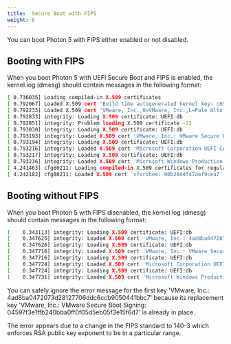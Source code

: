 ```yaml
---
title:  Secure Boot with FIPS
weight: 6
---
```


You can boot Photon 5 with FIPS either enabled or not disabled.

## Booting with FIPS
When you boot Photon 5 with UEFI Secure Boot and FIPS is enabled, the kernel log (dmesg) should contain messages in the following format:

```sh
[ 0.736035] Loading compiled-in X.509 certificates
[ 0.792067] Loaded X.509 cert 'Build time autogenerated kernel key: c657689bcab17fee6288accb79f857def89a5851'
[ 0.792233] Loaded X.509 cert 'VMware, Inc.,O=VMware, Inc.,L=Palo Alto,S=California,C=US: 5f079edaaa7376133f045b9ad72997ddf3777858'
[ 0.792833] integrity: Loading X.509 certificate: UEFI:db
[ 0.792851] integrity: Problem loading X.509 certificate -22
[ 0.793030] integrity: Loading X.509 certificate: UEFI:db
[ 0.793193] integrity: Loaded X.509 cert 'VMware, Inc.: VMware Secure Boot Signing: 04597f3e1ffb240bba0ff0f05d5eb05f3e15f6d7'
[ 0.793194] integrity: Loading X.509 certificate: UEFI:db
[ 0.793216] integrity: Loaded X.509 cert 'Microsoft Corporation UEFI CA 2011: 13adbf4309bd82709c8cd54f316ed522988a1bd4'
[ 0.793217] integrity: Loading X.509 certificate: UEFI:db
[ 0.793236] integrity: Loaded X.509 cert 'Microsoft Windows Production PCA 2011: a92902398e16c49778cd90f99e4f9ae17c55af53'
[ 4.241463] cfg80211: Loading compiled-in X.509 certificates for regulatory database
[ 4.242182] cfg80211: Loaded X.509 cert 'sforshee: 00b28ddf47aef9cea7'
```

## Booting without FIPS
When you boot Photon 5 with FIPS disenabled, the kernel log (dmesg) should contain messages in the following format:

```sh
[    0.343113] integrity: Loading X.509 certificate: UEFI:db
[    0.347625] integrity: Loaded X.509 cert 'VMware, Inc.: 4ad8ba0472073d28127706ddc6ccb9050441bbc7'
[    0.347626] integrity: Loading X.509 certificate: UEFI:db
[    0.347716] integrity: Loaded X.509 cert 'VMware, Inc.: VMware Secure Boot Signing: 04597f3e1ffb240bba0ff0f05d5eb05f3e15f6d7'
[    0.347716] integrity: Loading X.509 certificate: UEFI:db
[    0.347724] integrity: Loaded X.509 cert 'Microsoft Corporation UEFI CA 2011: 13adbf4309bd82709c8cd54f316ed522988a1bd4'
[    0.347724] integrity: Loading X.509 certificate: UEFI:db
[    0.347731] integrity: Loaded X.509 cert 'Microsoft Windows Production PCA 2011: a92902398e16c49778cd90f99e4f9ae17c55af53'
```

You can safely ignore the error message for the first key 'VMware, Inc.: 4ad8ba0472073d28127706ddc6ccb9050441bbc7' because its replacement key 'VMware, Inc.: VMware Secure Boot Signing: 04597f3e1ffb240bba0ff0f05d5eb05f3e15f6d7' is already in place.

The error appears due to a change in the FIPS standard to 140-3 which enforces RSA public key exponent to be in a particular range.